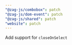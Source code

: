 ```yaml
---
"@zag-js/combobox": patch
"@zag-js/dom-event": patch
"@zag-js/shared": patch
"website": patch
---
```


Add support for `closeOnSelect`
